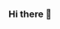### Hi there 👋

<!--
**sam0117/sam0117** is a ✨ _special_ ✨ repository because its `README.md` (this file) appears on your GitHub profile.

Here are some ideas to get you started:

- 🔭 I’m currently working on csci3251 project
- 🌱 I’m currently learning github
- 👯 I’m looking to collaborate on idk
- 🤔 I’m looking for help with money
- 💬 Ask me about any
- 📫 How to reach me: phone
- 😄 Pronouns: ...
- ⚡ Fun fact: ...
-->
